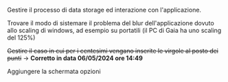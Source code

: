 Gestire il processo di data storage ed interazione con l'applicazione.

Trovare il modo di sistemare il problema del blur dell'applicazione
dovuto allo scaling di windows, ad esempio su portatili (il PC di Gaia ha uno scaling del 125%)

~~Gestire il caso in cui per i centesimi vengano inserite le virgole al posto dei punti~~ -> **Corretto in data 06/05/2024 ore 14:49**

Aggiungere la schermata opzioni